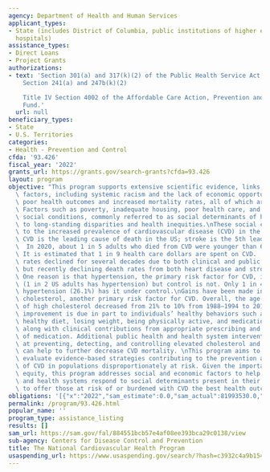 ```yaml
---
agency: Department of Health and Human Services
applicant_types:
- State (includes District of Columbia, public institutions of higher education and
  hospitals)
assistance_types:
- Direct Loans
- Project Grants
authorizations:
- text: 'Section 301(a) and 317(k)(2) of the Public Health Service Act [42] U.S.C.
    Section 241(a) and 247b(k)(2)

    Title IV Section 4002 of the Affordable Care Action, Prevention and Public Health
    Fund.'
  url: null
beneficiary_types:
- State
- U.S. Territories
categories:
- Health - Prevention and Control
cfda: '93.426'
fiscal_year: '2022'
grants_url: https://grants.gov/search-grants?cfda=93.426
layout: program
objective: "This program supports extensive scientific evidence, links nonmedical\
  \ factors, including systemic racism and the lack of economic opportunities, with\
  \ poor health outcomes and increased mortality rates, all of which are preventable.\
  \ Factors such as poverty, inadequate housing, poor health care, and other debilitating\
  \ social conditions, commonly referred to as social determinants of health, contribute\
  \ to long-standing disparities and health inequities.\nThese social conditions contribute\
  \ to the increased prevalence of cardiovascular disease (CVD) in the US population.\
  \ CVD is the leading cause of death in the US; stroke is the 5th leading cause.\
  \  In 2020, about 1 in 5 adults who died from CVD were younger than 65 years old.\
  \ It is estimated that 1 in 9 health care dollars are spent on CVD.   \nCVD mortality\
  \ rates declined for several decades due to both clinical and public health interventions,\
  \ but recently declining death rates from both heart disease and stroke have stalled.\
  \ One reason is that hypertension, the primary risk factor for CVD, is very common\
  \ (1 in 2 US adults has hypertension) but control is not. Only 1 in 4 adults with\
  \ hypertension (26.1%) has it under control.\nGains have been made in treating high\
  \ cholesterol, another primary risk factor for CVD. Overall, the age-adjusted prevalence\
  \ of high cholesterol decreased from 21% to 10% from 1988–1994 to 2017–2018.  This\
  \ improvement is due in part to individuals’ healthy behaviors such as eating a\
  \ healthy diet, losing weight, being physically active, and medication adherence,\
  \ along with clinical contributions from appropriate prescribing and intensification\
  \ of medication. Additional public health and health system interventions aimed\
  \ at preventing, detecting, and controlling elevated cholesterol and blood pressure\
  \ can help to further decrease CVD mortality. \nThis program aims to implement and\
  \ evaluate evidence-based strategies contributing to the prevention and management\
  \ of CVD in populations disproportionately at risk. Given the importance of health\
  \ equity, this program addresses social and economic factors to help communities\
  \ and health systems respond to social determinants present in their communities\
  \ to offer those at risk of or burdened with CVD the best health outcomes possible."
obligations: '[{"x":"2022","sam_estimate":0.0,"sam_actual":81993530.0,"usa_spending_actual":91781494.0},{"x":"2023","sam_estimate":55000000.0,"sam_actual":0.0,"usa_spending_actual":75993412.0},{"x":"2024","sam_estimate":55000000.0,"sam_actual":0.0,"usa_spending_actual":36063541.58}]'
permalink: /program/93.426.html
popular_name: ''
program_type: assistance_listing
results: []
sam_url: https://sam.gov/fal/884551bcb57e4af08ee393bca29c0138/view
sub-agency: Centers for Disease Control and Prevention
title: The National Cardiovascular Health Program
usaspending_url: https://www.usaspending.gov/search/?hash=c3932c4a9b154fdb03293cbd13b408ca
---
```

